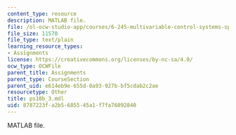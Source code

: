 ```yaml
---
content_type: resource
description: MATLAB file.
file: /ol-ocw-studio-app/courses/6-245-multivariable-control-systems-spring-2004/8787223fa2b5685545a1f7fa76092840_ps10b_3.mdl
file_size: 11570
file_type: text/plain
learning_resource_types:
- Assignments
license: https://creativecommons.org/licenses/by-nc-sa/4.0/
ocw_type: OCWFile
parent_title: Assignments
parent_type: CourseSection
parent_uid: e614eb9e-655d-0a93-927b-bf5cdab2c2ae
resourcetype: Other
title: ps10b_3.mdl
uid: 8787223f-a2b5-6855-45a1-f7fa76092840
---
```

MATLAB file.
